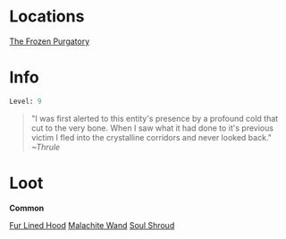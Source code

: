 <!-- TITLE: The Soul Feaster -->

# Locations
[The Frozen Purgatory](purgatory)

# Info

```perl
Level: 9
```
> "I was first alerted to this entity's presence by a profound cold that cut to the very bone.  When I saw what it had done to it's previous victim I fled into the crystalline corridors and never looked back."
> *~Thrule*

# Loot

**Common**

[Fur Lined Hood](fur-lined-hood)
[Malachite Wand](malachite-wand)
[Soul Shroud](soul-shroud)